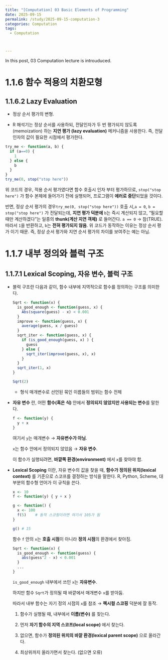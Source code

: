 ```yaml
---
title: "[Computation] 03 Basic Elements of Programming"
date: 2025-09-15
permalink: /study/2025-09-15-computation-3
categories: Computation
tags: 
  - Computation



---
```


In this post, 03 Computation lecture is introuduced. 



# 1.1.6  함수 적용의 치환모형

## 1.1.6.2 Lazy Evaluation

- 정상 순서 평가의 변형.

- R 해석기는 정상 순서를 사용하되, 전달인자가 두 번 평가되지 않도록 (memoization) 하는 **지연 평가 (lazy evaluation)** 메커니즘을 사용한다. 즉, 전달인자의 값이 필요한 시점에서 평가한다.

```r
try_me <- function(a, b) {
  if (a==0) {
    1
  } else {
    b
  }
}
try_me(0, stop("stop here"))
```

위 코드의 경우, 적용 순서 평가였다면 함수 호출시 인자 부터 평가하므로,  `stop("stop here")` 가 함수 본체에 들어가기 전에 실행되어, 프로그램이 **에러로 중단**되었을 것이다.

반면, 정상 순서 평가의 경우`try_me(0, stop("stop here"))` 호출 시,`a = 0`, `b = stop("stop here")` 가 전달되는데, **지연 평가 덕분에** `b`는 즉시 계산되지 않고, “필요할 때만 계산하겠다”는 일종의 **thunk(계산 지연 객체)** 로 들어간다. `a == 0` → 참(TRUE). 따라서 `1`을 반환하고, `b`는 **전혀 평가되지 않음**. 위 코드가 동작하는 이유는 정상 순서 평가 이기 때문. 즉, 정상 순서 평가와 지연 순서 평가의 차이를 보여주는 예는 아님.



# 1.1.7 내부 정의와 블럭 구조

## 1.1.7.1 Lexical Scoping, 자유 변수, 블럭 구조

- 블럭 구조란 다음과 같이, 함수 내부에 지역적으로 함수를 정의하는 구조를 의미한다.

  ```r
  Sqrt <- function(x) {
    is_good_enough <- function(guess, x) {
      Abs(square(guess) - x) < 0.001
    }
    improve <- function(guess, x) {
      average(guess, x / guess)
    }
    sqrt_iter <- function(guess, x) {
      if (is_good_enough(guess, x) ) {
        guess
      } else {
        sqrt_iter(improve(guess, x), x)
      }
    }
    sqrt_iter(1, x)
  }
  
  Sqrt(2)
  ```

  - 형식 매개변수로 선언된 묶인 이름들의 범위는 함수 전체

- **자유 변수** 란, 어떤 **함수(혹은 식)** 안에서 **정의되지 않았지만 사용되는 변수**를 말한다. 

  ```r
  f <- function(y) {
    y + x
  }
  ```

  여기서 `y`는 매개변수 → **자유변수가 아님**.

  `x`는 함수 안에서 정의되지 않았음 → **자유 변수**.

  이 함수가 실행되려면, **바깥쪽 환경(environment)** 에서 `x`를 찾아야 함.

- **Lexical Scoping** 이란, 자유 변수의 값을 찾을 때, **함수가 정의된 위치(lexical context)** 를 기준으로 스코프를 결정하는 방식을 말한다. R, Python, Scheme, 대부분의 함수형 언어가 이 규칙을 쓴다. 

  ```r
  x <- 10
  f <- function(y) { y + x }
  
  g <- function() {
    x <- 100
    f(5)    # 동적 스코핑이라면 여기서 105가 됨
  }
  
  g() # 15
  ```

  함수 `f` 안의 `x`는 **호출 시점**이 아니라 **정의 시점**의 환경에서 찾아짐.

  ```r
  Sqrt <- function(x) {
    is_good_enough <- function(guess) {
      abs(guess^2 - x) < 0.001
    }
    ...
  }
  ```

  `is_good_enough` 내부에서 쓰인 `x`는 **자유변수**.

  하지만 함수 `Sqrt`가 정의될 때 바깥에서 매개변수 `x`를 받아둠.

  따라서 내부 함수는 자기 정의 시점의 `x`를 참조 → **렉시컬 스코핑** 덕분에 잘 동작.

  1. 함수가 실행될 때, 내부에서 **이름(변수)** 를 찾는다.

  2. 먼저 **자기 함수의 지역 스코프(local scope)** 에서 찾는다.

  3. 없으면, 함수가 **정의된 위치의 바깥 환경(lexical parent scope)** 으로 올라간다.

  4. 최상위까지 올라가면서 찾는다. (없으면 오류)